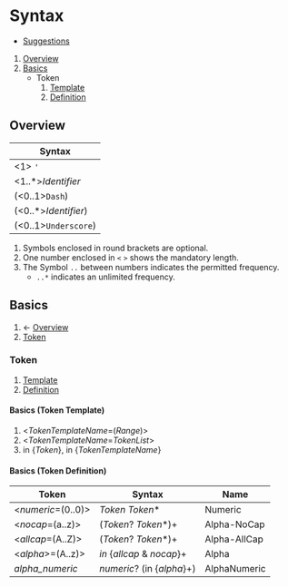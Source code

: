 # Syntax

- [Suggestions](concention.md)

1. [Overview](#overview)
2. [Basics](#basics)
   - Token
     1. [Template](#basics-token-template)
     2. [Definition](#basics-token-definition)

## Overview

| Syntax
| --------------------
| <1> `'`
| <1..*>_Identifier_
| (<0..1>`Dash`)
| (<0..*>_Identifier_)
| (<0..1>`Underscore`)

1. Symbols enclosed in round brackets are optional.
2. One number enclosed in `<` `>` shows the mandatory length.
3. The Symbol `..` between numbers indicates the permitted frequency.
   - `..*` indicates an unlimited frequency.

## Basics

1. ← [Overview](#overview)
2. [Token](#token)

### Token

1. [Template](#basics-token-template)
2. [Definition](#basics-token-definition)

#### Basics (Token Template)

1. <_TokenTemplateName_=(_Range_)>
2. <_TokenTemplateName_=_TokenList_>
3. in {_Token_}, in {_TokenTemplateName_}

#### Basics (Token Definition)

| Token              | Syntax                      | Name
| ------------------ | --------------------------- | ------------
| <_numeric_=(0..0)> | _Token_ _Token_*            | Numeric
| <_nocap_=(a..z)>   | (_Token_?  _Token_*)+       | Alpha-NoCap
| <_allcap_=(A..Z)>  | (_Token_? _Token_*)+        | Alpha-AllCap
| <_alpha_>=(A..z)>  | _in_ {_allcap_ & _nocap_}+  | Alpha
| _alpha_numeric_    | _numeric_? (in {_alpha_}+)  | AlphaNumeric
